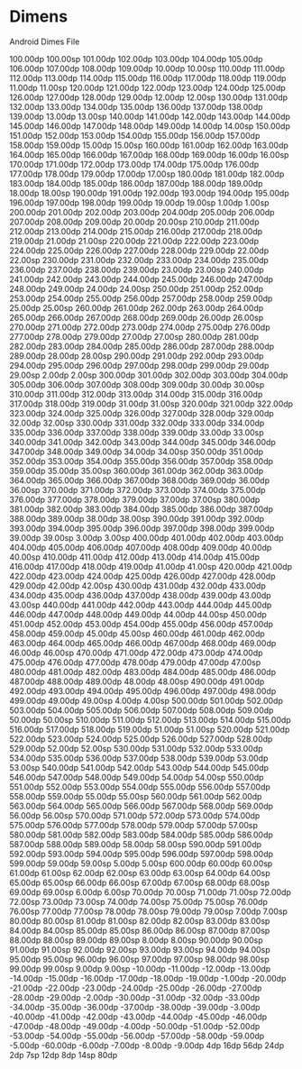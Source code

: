 # Dimens
Android Dimes File

 <dimen name="_100sdp">100.00dp</dimen>
    <dimen name="_100ssp">100.00sp</dimen>
    <dimen name="_101sdp">101.00dp</dimen>
    <dimen name="_102sdp">102.00dp</dimen>
    <dimen name="_103sdp">103.00dp</dimen>
    <dimen name="_104sdp">104.00dp</dimen>
    <dimen name="_105sdp">105.00dp</dimen>
    <dimen name="_106sdp">106.00dp</dimen>
    <dimen name="_107sdp">107.00dp</dimen>
    <dimen name="_108sdp">108.00dp</dimen>
    <dimen name="_109sdp">109.00dp</dimen>
    <dimen name="_10sdp">10.00dp</dimen>
    <dimen name="_10ssp">10.00sp</dimen>
    <dimen name="_110sdp">110.00dp</dimen>
    <dimen name="_111sdp">111.00dp</dimen>
    <dimen name="_112sdp">112.00dp</dimen>
    <dimen name="_113sdp">113.00dp</dimen>
    <dimen name="_114sdp">114.00dp</dimen>
    <dimen name="_115sdp">115.00dp</dimen>
    <dimen name="_116sdp">116.00dp</dimen>
    <dimen name="_117sdp">117.00dp</dimen>
    <dimen name="_118sdp">118.00dp</dimen>
    <dimen name="_119sdp">119.00dp</dimen>
    <dimen name="_11sdp">11.00dp</dimen>
    <dimen name="_11ssp">11.00sp</dimen>
    <dimen name="_120sdp">120.00dp</dimen>
    <dimen name="_121sdp">121.00dp</dimen>
    <dimen name="_122sdp">122.00dp</dimen>
    <dimen name="_123sdp">123.00dp</dimen>
    <dimen name="_124sdp">124.00dp</dimen>
    <dimen name="_125sdp">125.00dp</dimen>
    <dimen name="_126sdp">126.00dp</dimen>
    <dimen name="_127sdp">127.00dp</dimen>
    <dimen name="_128sdp">128.00dp</dimen>
    <dimen name="_129sdp">129.00dp</dimen>
    <dimen name="_12sdp">12.00dp</dimen>
    <dimen name="_12ssp">12.00sp</dimen>
    <dimen name="_130sdp">130.00dp</dimen>
    <dimen name="_131sdp">131.00dp</dimen>
    <dimen name="_132sdp">132.00dp</dimen>
    <dimen name="_133sdp">133.00dp</dimen>
    <dimen name="_134sdp">134.00dp</dimen>
    <dimen name="_135sdp">135.00dp</dimen>
    <dimen name="_136sdp">136.00dp</dimen>
    <dimen name="_137sdp">137.00dp</dimen>
    <dimen name="_138sdp">138.00dp</dimen>
    <dimen name="_139sdp">139.00dp</dimen>
    <dimen name="_13sdp">13.00dp</dimen>
    <dimen name="_13ssp">13.00sp</dimen>
    <dimen name="_140sdp">140.00dp</dimen>
    <dimen name="_141sdp">141.00dp</dimen>
    <dimen name="_142sdp">142.00dp</dimen>
    <dimen name="_143sdp">143.00dp</dimen>
    <dimen name="_144sdp">144.00dp</dimen>
    <dimen name="_145sdp">145.00dp</dimen>
    <dimen name="_146sdp">146.00dp</dimen>
    <dimen name="_147sdp">147.00dp</dimen>
    <dimen name="_148sdp">148.00dp</dimen>
    <dimen name="_149sdp">149.00dp</dimen>
    <dimen name="_14sdp">14.00dp</dimen>
    <dimen name="_14ssp">14.00sp</dimen>
    <dimen name="_150sdp">150.00dp</dimen>
    <dimen name="_151sdp">151.00dp</dimen>
    <dimen name="_152sdp">152.00dp</dimen>
    <dimen name="_153sdp">153.00dp</dimen>
    <dimen name="_154sdp">154.00dp</dimen>
    <dimen name="_155sdp">155.00dp</dimen>
    <dimen name="_156sdp">156.00dp</dimen>
    <dimen name="_157sdp">157.00dp</dimen>
    <dimen name="_158sdp">158.00dp</dimen>
    <dimen name="_159sdp">159.00dp</dimen>
    <dimen name="_15sdp">15.00dp</dimen>
    <dimen name="_15ssp">15.00sp</dimen>
    <dimen name="_160sdp">160.00dp</dimen>
    <dimen name="_161sdp">161.00dp</dimen>
    <dimen name="_162sdp">162.00dp</dimen>
    <dimen name="_163sdp">163.00dp</dimen>
    <dimen name="_164sdp">164.00dp</dimen>
    <dimen name="_165sdp">165.00dp</dimen>
    <dimen name="_166sdp">166.00dp</dimen>
    <dimen name="_167sdp">167.00dp</dimen>
    <dimen name="_168sdp">168.00dp</dimen>
    <dimen name="_169sdp">169.00dp</dimen>
    <dimen name="_16sdp">16.00dp</dimen>
    <dimen name="_16ssp">16.00sp</dimen>
    <dimen name="_170sdp">170.00dp</dimen>
    <dimen name="_171sdp">171.00dp</dimen>
    <dimen name="_172sdp">172.00dp</dimen>
    <dimen name="_173sdp">173.00dp</dimen>
    <dimen name="_174sdp">174.00dp</dimen>
    <dimen name="_175sdp">175.00dp</dimen>
    <dimen name="_176sdp">176.00dp</dimen>
    <dimen name="_177sdp">177.00dp</dimen>
    <dimen name="_178sdp">178.00dp</dimen>
    <dimen name="_179sdp">179.00dp</dimen>
    <dimen name="_17sdp">17.00dp</dimen>
    <dimen name="_17ssp">17.00sp</dimen>
    <dimen name="_180sdp">180.00dp</dimen>
    <dimen name="_181sdp">181.00dp</dimen>
    <dimen name="_182sdp">182.00dp</dimen>
    <dimen name="_183sdp">183.00dp</dimen>
    <dimen name="_184sdp">184.00dp</dimen>
    <dimen name="_185sdp">185.00dp</dimen>
    <dimen name="_186sdp">186.00dp</dimen>
    <dimen name="_187sdp">187.00dp</dimen>
    <dimen name="_188sdp">188.00dp</dimen>
    <dimen name="_189sdp">189.00dp</dimen>
    <dimen name="_18sdp">18.00dp</dimen>
    <dimen name="_18ssp">18.00sp</dimen>
    <dimen name="_190sdp">190.00dp</dimen>
    <dimen name="_191sdp">191.00dp</dimen>
    <dimen name="_192sdp">192.00dp</dimen>
    <dimen name="_193sdp">193.00dp</dimen>
    <dimen name="_194sdp">194.00dp</dimen>
    <dimen name="_195sdp">195.00dp</dimen>
    <dimen name="_196sdp">196.00dp</dimen>
    <dimen name="_197sdp">197.00dp</dimen>
    <dimen name="_198sdp">198.00dp</dimen>
    <dimen name="_199sdp">199.00dp</dimen>
    <dimen name="_19sdp">19.00dp</dimen>
    <dimen name="_19ssp">19.00sp</dimen>
    <dimen name="_1sdp">1.00dp</dimen>
    <dimen name="_1ssp">1.00sp</dimen>
    <dimen name="_200sdp">200.00dp</dimen>
    <dimen name="_201sdp">201.00dp</dimen>
    <dimen name="_202sdp">202.00dp</dimen>
    <dimen name="_203sdp">203.00dp</dimen>
    <dimen name="_204sdp">204.00dp</dimen>
    <dimen name="_205sdp">205.00dp</dimen>
    <dimen name="_206sdp">206.00dp</dimen>
    <dimen name="_207sdp">207.00dp</dimen>
    <dimen name="_208sdp">208.00dp</dimen>
    <dimen name="_209sdp">209.00dp</dimen>
    <dimen name="_20sdp">20.00dp</dimen>
    <dimen name="_20ssp">20.00sp</dimen>
    <dimen name="_210sdp">210.00dp</dimen>
    <dimen name="_211sdp">211.00dp</dimen>
    <dimen name="_212sdp">212.00dp</dimen>
    <dimen name="_213sdp">213.00dp</dimen>
    <dimen name="_214sdp">214.00dp</dimen>
    <dimen name="_215sdp">215.00dp</dimen>
    <dimen name="_216sdp">216.00dp</dimen>
    <dimen name="_217sdp">217.00dp</dimen>
    <dimen name="_218sdp">218.00dp</dimen>
    <dimen name="_219sdp">219.00dp</dimen>
    <dimen name="_21sdp">21.00dp</dimen>
    <dimen name="_21ssp">21.00sp</dimen>
    <dimen name="_220sdp">220.00dp</dimen>
    <dimen name="_221sdp">221.00dp</dimen>
    <dimen name="_222sdp">222.00dp</dimen>
    <dimen name="_223sdp">223.00dp</dimen>
    <dimen name="_224sdp">224.00dp</dimen>
    <dimen name="_225sdp">225.00dp</dimen>
    <dimen name="_226sdp">226.00dp</dimen>
    <dimen name="_227sdp">227.00dp</dimen>
    <dimen name="_228sdp">228.00dp</dimen>
    <dimen name="_229sdp">229.00dp</dimen>
    <dimen name="_22sdp">22.00dp</dimen>
    <dimen name="_22ssp">22.00sp</dimen>
    <dimen name="_230sdp">230.00dp</dimen>
    <dimen name="_231sdp">231.00dp</dimen>
    <dimen name="_232sdp">232.00dp</dimen>
    <dimen name="_233sdp">233.00dp</dimen>
    <dimen name="_234sdp">234.00dp</dimen>
    <dimen name="_235sdp">235.00dp</dimen>
    <dimen name="_236sdp">236.00dp</dimen>
    <dimen name="_237sdp">237.00dp</dimen>
    <dimen name="_238sdp">238.00dp</dimen>
    <dimen name="_239sdp">239.00dp</dimen>
    <dimen name="_23sdp">23.00dp</dimen>
    <dimen name="_23ssp">23.00sp</dimen>
    <dimen name="_240sdp">240.00dp</dimen>
    <dimen name="_241sdp">241.00dp</dimen>
    <dimen name="_242sdp">242.00dp</dimen>
    <dimen name="_243sdp">243.00dp</dimen>
    <dimen name="_244sdp">244.00dp</dimen>
    <dimen name="_245sdp">245.00dp</dimen>
    <dimen name="_246sdp">246.00dp</dimen>
    <dimen name="_247sdp">247.00dp</dimen>
    <dimen name="_248sdp">248.00dp</dimen>
    <dimen name="_249sdp">249.00dp</dimen>
    <dimen name="_24sdp">24.00dp</dimen>
    <dimen name="_24ssp">24.00sp</dimen>
    <dimen name="_250sdp">250.00dp</dimen>
    <dimen name="_251sdp">251.00dp</dimen>
    <dimen name="_252sdp">252.00dp</dimen>
    <dimen name="_253sdp">253.00dp</dimen>
    <dimen name="_254sdp">254.00dp</dimen>
    <dimen name="_255sdp">255.00dp</dimen>
    <dimen name="_256sdp">256.00dp</dimen>
    <dimen name="_257sdp">257.00dp</dimen>
    <dimen name="_258sdp">258.00dp</dimen>
    <dimen name="_259sdp">259.00dp</dimen>
    <dimen name="_25sdp">25.00dp</dimen>
    <dimen name="_25ssp">25.00sp</dimen>
    <dimen name="_260sdp">260.00dp</dimen>
    <dimen name="_261sdp">261.00dp</dimen>
    <dimen name="_262sdp">262.00dp</dimen>
    <dimen name="_263sdp">263.00dp</dimen>
    <dimen name="_264sdp">264.00dp</dimen>
    <dimen name="_265sdp">265.00dp</dimen>
    <dimen name="_266sdp">266.00dp</dimen>
    <dimen name="_267sdp">267.00dp</dimen>
    <dimen name="_268sdp">268.00dp</dimen>
    <dimen name="_269sdp">269.00dp</dimen>
    <dimen name="_26sdp">26.00dp</dimen>
    <dimen name="_26ssp">26.00sp</dimen>
    <dimen name="_270sdp">270.00dp</dimen>
    <dimen name="_271sdp">271.00dp</dimen>
    <dimen name="_272sdp">272.00dp</dimen>
    <dimen name="_273sdp">273.00dp</dimen>
    <dimen name="_274sdp">274.00dp</dimen>
    <dimen name="_275sdp">275.00dp</dimen>
    <dimen name="_276sdp">276.00dp</dimen>
    <dimen name="_277sdp">277.00dp</dimen>
    <dimen name="_278sdp">278.00dp</dimen>
    <dimen name="_279sdp">279.00dp</dimen>
    <dimen name="_27sdp">27.00dp</dimen>
    <dimen name="_27ssp">27.00sp</dimen>
    <dimen name="_280sdp">280.00dp</dimen>
    <dimen name="_281sdp">281.00dp</dimen>
    <dimen name="_282sdp">282.00dp</dimen>
    <dimen name="_283sdp">283.00dp</dimen>
    <dimen name="_284sdp">284.00dp</dimen>
    <dimen name="_285sdp">285.00dp</dimen>
    <dimen name="_286sdp">286.00dp</dimen>
    <dimen name="_287sdp">287.00dp</dimen>
    <dimen name="_288sdp">288.00dp</dimen>
    <dimen name="_289sdp">289.00dp</dimen>
    <dimen name="_28sdp">28.00dp</dimen>
    <dimen name="_28ssp">28.00sp</dimen>
    <dimen name="_290sdp">290.00dp</dimen>
    <dimen name="_291sdp">291.00dp</dimen>
    <dimen name="_292sdp">292.00dp</dimen>
    <dimen name="_293sdp">293.00dp</dimen>
    <dimen name="_294sdp">294.00dp</dimen>
    <dimen name="_295sdp">295.00dp</dimen>
    <dimen name="_296sdp">296.00dp</dimen>
    <dimen name="_297sdp">297.00dp</dimen>
    <dimen name="_298sdp">298.00dp</dimen>
    <dimen name="_299sdp">299.00dp</dimen>
    <dimen name="_29sdp">29.00dp</dimen>
    <dimen name="_29ssp">29.00sp</dimen>
    <dimen name="_2sdp">2.00dp</dimen>
    <dimen name="_2ssp">2.00sp</dimen>
    <dimen name="_300sdp">300.00dp</dimen>
    <dimen name="_301sdp">301.00dp</dimen>
    <dimen name="_302sdp">302.00dp</dimen>
    <dimen name="_303sdp">303.00dp</dimen>
    <dimen name="_304sdp">304.00dp</dimen>
    <dimen name="_305sdp">305.00dp</dimen>
    <dimen name="_306sdp">306.00dp</dimen>
    <dimen name="_307sdp">307.00dp</dimen>
    <dimen name="_308sdp">308.00dp</dimen>
    <dimen name="_309sdp">309.00dp</dimen>
    <dimen name="_30sdp">30.00dp</dimen>
    <dimen name="_30ssp">30.00sp</dimen>
    <dimen name="_310sdp">310.00dp</dimen>
    <dimen name="_311sdp">311.00dp</dimen>
    <dimen name="_312sdp">312.00dp</dimen>
    <dimen name="_313sdp">313.00dp</dimen>
    <dimen name="_314sdp">314.00dp</dimen>
    <dimen name="_315sdp">315.00dp</dimen>
    <dimen name="_316sdp">316.00dp</dimen>
    <dimen name="_317sdp">317.00dp</dimen>
    <dimen name="_318sdp">318.00dp</dimen>
    <dimen name="_319sdp">319.00dp</dimen>
    <dimen name="_31sdp">31.00dp</dimen>
    <dimen name="_31ssp">31.00sp</dimen>
    <dimen name="_320sdp">320.00dp</dimen>
    <dimen name="_321sdp">321.00dp</dimen>
    <dimen name="_322sdp">322.00dp</dimen>
    <dimen name="_323sdp">323.00dp</dimen>
    <dimen name="_324sdp">324.00dp</dimen>
    <dimen name="_325sdp">325.00dp</dimen>
    <dimen name="_326sdp">326.00dp</dimen>
    <dimen name="_327sdp">327.00dp</dimen>
    <dimen name="_328sdp">328.00dp</dimen>
    <dimen name="_329sdp">329.00dp</dimen>
    <dimen name="_32sdp">32.00dp</dimen>
    <dimen name="_32ssp">32.00sp</dimen>
    <dimen name="_330sdp">330.00dp</dimen>
    <dimen name="_331sdp">331.00dp</dimen>
    <dimen name="_332sdp">332.00dp</dimen>
    <dimen name="_333sdp">333.00dp</dimen>
    <dimen name="_334sdp">334.00dp</dimen>
    <dimen name="_335sdp">335.00dp</dimen>
    <dimen name="_336sdp">336.00dp</dimen>
    <dimen name="_337sdp">337.00dp</dimen>
    <dimen name="_338sdp">338.00dp</dimen>
    <dimen name="_339sdp">339.00dp</dimen>
    <dimen name="_33sdp">33.00dp</dimen>
    <dimen name="_33ssp">33.00sp</dimen>
    <dimen name="_340sdp">340.00dp</dimen>
    <dimen name="_341sdp">341.00dp</dimen>
    <dimen name="_342sdp">342.00dp</dimen>
    <dimen name="_343sdp">343.00dp</dimen>
    <dimen name="_344sdp">344.00dp</dimen>
    <dimen name="_345sdp">345.00dp</dimen>
    <dimen name="_346sdp">346.00dp</dimen>
    <dimen name="_347sdp">347.00dp</dimen>
    <dimen name="_348sdp">348.00dp</dimen>
    <dimen name="_349sdp">349.00dp</dimen>
    <dimen name="_34sdp">34.00dp</dimen>
    <dimen name="_34ssp">34.00sp</dimen>
    <dimen name="_350sdp">350.00dp</dimen>
    <dimen name="_351sdp">351.00dp</dimen>
    <dimen name="_352sdp">352.00dp</dimen>
    <dimen name="_353sdp">353.00dp</dimen>
    <dimen name="_354sdp">354.00dp</dimen>
    <dimen name="_355sdp">355.00dp</dimen>
    <dimen name="_356sdp">356.00dp</dimen>
    <dimen name="_357sdp">357.00dp</dimen>
    <dimen name="_358sdp">358.00dp</dimen>
    <dimen name="_359sdp">359.00dp</dimen>
    <dimen name="_35sdp">35.00dp</dimen>
    <dimen name="_35ssp">35.00sp</dimen>
    <dimen name="_360sdp">360.00dp</dimen>
    <dimen name="_361sdp">361.00dp</dimen>
    <dimen name="_362sdp">362.00dp</dimen>
    <dimen name="_363sdp">363.00dp</dimen>
    <dimen name="_364sdp">364.00dp</dimen>
    <dimen name="_365sdp">365.00dp</dimen>
    <dimen name="_366sdp">366.00dp</dimen>
    <dimen name="_367sdp">367.00dp</dimen>
    <dimen name="_368sdp">368.00dp</dimen>
    <dimen name="_369sdp">369.00dp</dimen>
    <dimen name="_36sdp">36.00dp</dimen>
    <dimen name="_36ssp">36.00sp</dimen>
    <dimen name="_370sdp">370.00dp</dimen>
    <dimen name="_371sdp">371.00dp</dimen>
    <dimen name="_372sdp">372.00dp</dimen>
    <dimen name="_373sdp">373.00dp</dimen>
    <dimen name="_374sdp">374.00dp</dimen>
    <dimen name="_375sdp">375.00dp</dimen>
    <dimen name="_376sdp">376.00dp</dimen>
    <dimen name="_377sdp">377.00dp</dimen>
    <dimen name="_378sdp">378.00dp</dimen>
    <dimen name="_379sdp">379.00dp</dimen>
    <dimen name="_37sdp">37.00dp</dimen>
    <dimen name="_37ssp">37.00sp</dimen>
    <dimen name="_380sdp">380.00dp</dimen>
    <dimen name="_381sdp">381.00dp</dimen>
    <dimen name="_382sdp">382.00dp</dimen>
    <dimen name="_383sdp">383.00dp</dimen>
    <dimen name="_384sdp">384.00dp</dimen>
    <dimen name="_385sdp">385.00dp</dimen>
    <dimen name="_386sdp">386.00dp</dimen>
    <dimen name="_387sdp">387.00dp</dimen>
    <dimen name="_388sdp">388.00dp</dimen>
    <dimen name="_389sdp">389.00dp</dimen>
    <dimen name="_38sdp">38.00dp</dimen>
    <dimen name="_38ssp">38.00sp</dimen>
    <dimen name="_390sdp">390.00dp</dimen>
    <dimen name="_391sdp">391.00dp</dimen>
    <dimen name="_392sdp">392.00dp</dimen>
    <dimen name="_393sdp">393.00dp</dimen>
    <dimen name="_394sdp">394.00dp</dimen>
    <dimen name="_395sdp">395.00dp</dimen>
    <dimen name="_396sdp">396.00dp</dimen>
    <dimen name="_397sdp">397.00dp</dimen>
    <dimen name="_398sdp">398.00dp</dimen>
    <dimen name="_399sdp">399.00dp</dimen>
    <dimen name="_39sdp">39.00dp</dimen>
    <dimen name="_39ssp">39.00sp</dimen>
    <dimen name="_3sdp">3.00dp</dimen>
    <dimen name="_3ssp">3.00sp</dimen>
    <dimen name="_400sdp">400.00dp</dimen>
    <dimen name="_401sdp">401.00dp</dimen>
    <dimen name="_402sdp">402.00dp</dimen>
    <dimen name="_403sdp">403.00dp</dimen>
    <dimen name="_404sdp">404.00dp</dimen>
    <dimen name="_405sdp">405.00dp</dimen>
    <dimen name="_406sdp">406.00dp</dimen>
    <dimen name="_407sdp">407.00dp</dimen>
    <dimen name="_408sdp">408.00dp</dimen>
    <dimen name="_409sdp">409.00dp</dimen>
    <dimen name="_40sdp">40.00dp</dimen>
    <dimen name="_40ssp">40.00sp</dimen>
    <dimen name="_410sdp">410.00dp</dimen>
    <dimen name="_411sdp">411.00dp</dimen>
    <dimen name="_412sdp">412.00dp</dimen>
    <dimen name="_413sdp">413.00dp</dimen>
    <dimen name="_414sdp">414.00dp</dimen>
    <dimen name="_415sdp">415.00dp</dimen>
    <dimen name="_416sdp">416.00dp</dimen>
    <dimen name="_417sdp">417.00dp</dimen>
    <dimen name="_418sdp">418.00dp</dimen>
    <dimen name="_419sdp">419.00dp</dimen>
    <dimen name="_41sdp">41.00dp</dimen>
    <dimen name="_41ssp">41.00sp</dimen>
    <dimen name="_420sdp">420.00dp</dimen>
    <dimen name="_421sdp">421.00dp</dimen>
    <dimen name="_422sdp">422.00dp</dimen>
    <dimen name="_423sdp">423.00dp</dimen>
    <dimen name="_424sdp">424.00dp</dimen>
    <dimen name="_425sdp">425.00dp</dimen>
    <dimen name="_426sdp">426.00dp</dimen>
    <dimen name="_427sdp">427.00dp</dimen>
    <dimen name="_428sdp">428.00dp</dimen>
    <dimen name="_429sdp">429.00dp</dimen>
    <dimen name="_42sdp">42.00dp</dimen>
    <dimen name="_42ssp">42.00sp</dimen>
    <dimen name="_430sdp">430.00dp</dimen>
    <dimen name="_431sdp">431.00dp</dimen>
    <dimen name="_432sdp">432.00dp</dimen>
    <dimen name="_433sdp">433.00dp</dimen>
    <dimen name="_434sdp">434.00dp</dimen>
    <dimen name="_435sdp">435.00dp</dimen>
    <dimen name="_436sdp">436.00dp</dimen>
    <dimen name="_437sdp">437.00dp</dimen>
    <dimen name="_438sdp">438.00dp</dimen>
    <dimen name="_439sdp">439.00dp</dimen>
    <dimen name="_43sdp">43.00dp</dimen>
    <dimen name="_43ssp">43.00sp</dimen>
    <dimen name="_440sdp">440.00dp</dimen>
    <dimen name="_441sdp">441.00dp</dimen>
    <dimen name="_442sdp">442.00dp</dimen>
    <dimen name="_443sdp">443.00dp</dimen>
    <dimen name="_444sdp">444.00dp</dimen>
    <dimen name="_445sdp">445.00dp</dimen>
    <dimen name="_446sdp">446.00dp</dimen>
    <dimen name="_447sdp">447.00dp</dimen>
    <dimen name="_448sdp">448.00dp</dimen>
    <dimen name="_449sdp">449.00dp</dimen>
    <dimen name="_44sdp">44.00dp</dimen>
    <dimen name="_44ssp">44.00sp</dimen>
    <dimen name="_450sdp">450.00dp</dimen>
    <dimen name="_451sdp">451.00dp</dimen>
    <dimen name="_452sdp">452.00dp</dimen>
    <dimen name="_453sdp">453.00dp</dimen>
    <dimen name="_454sdp">454.00dp</dimen>
    <dimen name="_455sdp">455.00dp</dimen>
    <dimen name="_456sdp">456.00dp</dimen>
    <dimen name="_457sdp">457.00dp</dimen>
    <dimen name="_458sdp">458.00dp</dimen>
    <dimen name="_459sdp">459.00dp</dimen>
    <dimen name="_45sdp">45.00dp</dimen>
    <dimen name="_45ssp">45.00sp</dimen>
    <dimen name="_460sdp">460.00dp</dimen>
    <dimen name="_461sdp">461.00dp</dimen>
    <dimen name="_462sdp">462.00dp</dimen>
    <dimen name="_463sdp">463.00dp</dimen>
    <dimen name="_464sdp">464.00dp</dimen>
    <dimen name="_465sdp">465.00dp</dimen>
    <dimen name="_466sdp">466.00dp</dimen>
    <dimen name="_467sdp">467.00dp</dimen>
    <dimen name="_468sdp">468.00dp</dimen>
    <dimen name="_469sdp">469.00dp</dimen>
    <dimen name="_46sdp">46.00dp</dimen>
    <dimen name="_46ssp">46.00sp</dimen>
    <dimen name="_470sdp">470.00dp</dimen>
    <dimen name="_471sdp">471.00dp</dimen>
    <dimen name="_472sdp">472.00dp</dimen>
    <dimen name="_473sdp">473.00dp</dimen>
    <dimen name="_474sdp">474.00dp</dimen>
    <dimen name="_475sdp">475.00dp</dimen>
    <dimen name="_476sdp">476.00dp</dimen>
    <dimen name="_477sdp">477.00dp</dimen>
    <dimen name="_478sdp">478.00dp</dimen>
    <dimen name="_479sdp">479.00dp</dimen>
    <dimen name="_47sdp">47.00dp</dimen>
    <dimen name="_47ssp">47.00sp</dimen>
    <dimen name="_480sdp">480.00dp</dimen>
    <dimen name="_481sdp">481.00dp</dimen>
    <dimen name="_482sdp">482.00dp</dimen>
    <dimen name="_483sdp">483.00dp</dimen>
    <dimen name="_484sdp">484.00dp</dimen>
    <dimen name="_485sdp">485.00dp</dimen>
    <dimen name="_486sdp">486.00dp</dimen>
    <dimen name="_487sdp">487.00dp</dimen>
    <dimen name="_488sdp">488.00dp</dimen>
    <dimen name="_489sdp">489.00dp</dimen>
    <dimen name="_48sdp">48.00dp</dimen>
    <dimen name="_48ssp">48.00sp</dimen>
    <dimen name="_490sdp">490.00dp</dimen>
    <dimen name="_491sdp">491.00dp</dimen>
    <dimen name="_492sdp">492.00dp</dimen>
    <dimen name="_493sdp">493.00dp</dimen>
    <dimen name="_494sdp">494.00dp</dimen>
    <dimen name="_495sdp">495.00dp</dimen>
    <dimen name="_496sdp">496.00dp</dimen>
    <dimen name="_497sdp">497.00dp</dimen>
    <dimen name="_498sdp">498.00dp</dimen>
    <dimen name="_499sdp">499.00dp</dimen>
    <dimen name="_49sdp">49.00dp</dimen>
    <dimen name="_49ssp">49.00sp</dimen>
    <dimen name="_4sdp">4.00dp</dimen>
    <dimen name="_4ssp">4.00sp</dimen>
    <dimen name="_500sdp">500.00dp</dimen>
    <dimen name="_501sdp">501.00dp</dimen>
    <dimen name="_502sdp">502.00dp</dimen>
    <dimen name="_503sdp">503.00dp</dimen>
    <dimen name="_504sdp">504.00dp</dimen>
    <dimen name="_505sdp">505.00dp</dimen>
    <dimen name="_506sdp">506.00dp</dimen>
    <dimen name="_507sdp">507.00dp</dimen>
    <dimen name="_508sdp">508.00dp</dimen>
    <dimen name="_509sdp">509.00dp</dimen>
    <dimen name="_50sdp">50.00dp</dimen>
    <dimen name="_50ssp">50.00sp</dimen>
    <dimen name="_510sdp">510.00dp</dimen>
    <dimen name="_511sdp">511.00dp</dimen>
    <dimen name="_512sdp">512.00dp</dimen>
    <dimen name="_513sdp">513.00dp</dimen>
    <dimen name="_514sdp">514.00dp</dimen>
    <dimen name="_515sdp">515.00dp</dimen>
    <dimen name="_516sdp">516.00dp</dimen>
    <dimen name="_517sdp">517.00dp</dimen>
    <dimen name="_518sdp">518.00dp</dimen>
    <dimen name="_519sdp">519.00dp</dimen>
    <dimen name="_51sdp">51.00dp</dimen>
    <dimen name="_51ssp">51.00sp</dimen>
    <dimen name="_520sdp">520.00dp</dimen>
    <dimen name="_521sdp">521.00dp</dimen>
    <dimen name="_522sdp">522.00dp</dimen>
    <dimen name="_523sdp">523.00dp</dimen>
    <dimen name="_524sdp">524.00dp</dimen>
    <dimen name="_525sdp">525.00dp</dimen>
    <dimen name="_526sdp">526.00dp</dimen>
    <dimen name="_527sdp">527.00dp</dimen>
    <dimen name="_528sdp">528.00dp</dimen>
    <dimen name="_529sdp">529.00dp</dimen>
    <dimen name="_52sdp">52.00dp</dimen>
    <dimen name="_52ssp">52.00sp</dimen>
    <dimen name="_530sdp">530.00dp</dimen>
    <dimen name="_531sdp">531.00dp</dimen>
    <dimen name="_532sdp">532.00dp</dimen>
    <dimen name="_533sdp">533.00dp</dimen>
    <dimen name="_534sdp">534.00dp</dimen>
    <dimen name="_535sdp">535.00dp</dimen>
    <dimen name="_536sdp">536.00dp</dimen>
    <dimen name="_537sdp">537.00dp</dimen>
    <dimen name="_538sdp">538.00dp</dimen>
    <dimen name="_539sdp">539.00dp</dimen>
    <dimen name="_53sdp">53.00dp</dimen>
    <dimen name="_53ssp">53.00sp</dimen>
    <dimen name="_540sdp">540.00dp</dimen>
    <dimen name="_541sdp">541.00dp</dimen>
    <dimen name="_542sdp">542.00dp</dimen>
    <dimen name="_543sdp">543.00dp</dimen>
    <dimen name="_544sdp">544.00dp</dimen>
    <dimen name="_545sdp">545.00dp</dimen>
    <dimen name="_546sdp">546.00dp</dimen>
    <dimen name="_547sdp">547.00dp</dimen>
    <dimen name="_548sdp">548.00dp</dimen>
    <dimen name="_549sdp">549.00dp</dimen>
    <dimen name="_54sdp">54.00dp</dimen>
    <dimen name="_54ssp">54.00sp</dimen>
    <dimen name="_550sdp">550.00dp</dimen>
    <dimen name="_551sdp">551.00dp</dimen>
    <dimen name="_552sdp">552.00dp</dimen>
    <dimen name="_553sdp">553.00dp</dimen>
    <dimen name="_554sdp">554.00dp</dimen>
    <dimen name="_555sdp">555.00dp</dimen>
    <dimen name="_556sdp">556.00dp</dimen>
    <dimen name="_557sdp">557.00dp</dimen>
    <dimen name="_558sdp">558.00dp</dimen>
    <dimen name="_559sdp">559.00dp</dimen>
    <dimen name="_55sdp">55.00dp</dimen>
    <dimen name="_55ssp">55.00sp</dimen>
    <dimen name="_560sdp">560.00dp</dimen>
    <dimen name="_561sdp">561.00dp</dimen>
    <dimen name="_562sdp">562.00dp</dimen>
    <dimen name="_563sdp">563.00dp</dimen>
    <dimen name="_564sdp">564.00dp</dimen>
    <dimen name="_565sdp">565.00dp</dimen>
    <dimen name="_566sdp">566.00dp</dimen>
    <dimen name="_567sdp">567.00dp</dimen>
    <dimen name="_568sdp">568.00dp</dimen>
    <dimen name="_569sdp">569.00dp</dimen>
    <dimen name="_56sdp">56.00dp</dimen>
    <dimen name="_56ssp">56.00sp</dimen>
    <dimen name="_570sdp">570.00dp</dimen>
    <dimen name="_571sdp">571.00dp</dimen>
    <dimen name="_572sdp">572.00dp</dimen>
    <dimen name="_573sdp">573.00dp</dimen>
    <dimen name="_574sdp">574.00dp</dimen>
    <dimen name="_575sdp">575.00dp</dimen>
    <dimen name="_576sdp">576.00dp</dimen>
    <dimen name="_577sdp">577.00dp</dimen>
    <dimen name="_578sdp">578.00dp</dimen>
    <dimen name="_579sdp">579.00dp</dimen>
    <dimen name="_57sdp">57.00dp</dimen>
    <dimen name="_57ssp">57.00sp</dimen>
    <dimen name="_580sdp">580.00dp</dimen>
    <dimen name="_581sdp">581.00dp</dimen>
    <dimen name="_582sdp">582.00dp</dimen>
    <dimen name="_583sdp">583.00dp</dimen>
    <dimen name="_584sdp">584.00dp</dimen>
    <dimen name="_585sdp">585.00dp</dimen>
    <dimen name="_586sdp">586.00dp</dimen>
    <dimen name="_587sdp">587.00dp</dimen>
    <dimen name="_588sdp">588.00dp</dimen>
    <dimen name="_589sdp">589.00dp</dimen>
    <dimen name="_58sdp">58.00dp</dimen>
    <dimen name="_58ssp">58.00sp</dimen>
    <dimen name="_590sdp">590.00dp</dimen>
    <dimen name="_591sdp">591.00dp</dimen>
    <dimen name="_592sdp">592.00dp</dimen>
    <dimen name="_593sdp">593.00dp</dimen>
    <dimen name="_594sdp">594.00dp</dimen>
    <dimen name="_595sdp">595.00dp</dimen>
    <dimen name="_596sdp">596.00dp</dimen>
    <dimen name="_597sdp">597.00dp</dimen>
    <dimen name="_598sdp">598.00dp</dimen>
    <dimen name="_599sdp">599.00dp</dimen>
    <dimen name="_59sdp">59.00dp</dimen>
    <dimen name="_59ssp">59.00sp</dimen>
    <dimen name="_5sdp">5.00dp</dimen>
    <dimen name="_5ssp">5.00sp</dimen>
    <dimen name="_600sdp">600.00dp</dimen>
    <dimen name="_60sdp">60.00dp</dimen>
    <dimen name="_60ssp">60.00sp</dimen>
    <dimen name="_61sdp">61.00dp</dimen>
    <dimen name="_61ssp">61.00sp</dimen>
    <dimen name="_62sdp">62.00dp</dimen>
    <dimen name="_62ssp">62.00sp</dimen>
    <dimen name="_63sdp">63.00dp</dimen>
    <dimen name="_63ssp">63.00sp</dimen>
    <dimen name="_64sdp">64.00dp</dimen>
    <dimen name="_64ssp">64.00sp</dimen>
    <dimen name="_65sdp">65.00dp</dimen>
    <dimen name="_65ssp">65.00sp</dimen>
    <dimen name="_66sdp">66.00dp</dimen>
    <dimen name="_66ssp">66.00sp</dimen>
    <dimen name="_67sdp">67.00dp</dimen>
    <dimen name="_67ssp">67.00sp</dimen>
    <dimen name="_68sdp">68.00dp</dimen>
    <dimen name="_68ssp">68.00sp</dimen>
    <dimen name="_69sdp">69.00dp</dimen>
    <dimen name="_69ssp">69.00sp</dimen>
    <dimen name="_6sdp">6.00dp</dimen>
    <dimen name="_6ssp">6.00sp</dimen>
    <dimen name="_70sdp">70.00dp</dimen>
    <dimen name="_70ssp">70.00sp</dimen>
    <dimen name="_71sdp">71.00dp</dimen>
    <dimen name="_71ssp">71.00sp</dimen>
    <dimen name="_72sdp">72.00dp</dimen>
    <dimen name="_72ssp">72.00sp</dimen>
    <dimen name="_73sdp">73.00dp</dimen>
    <dimen name="_73ssp">73.00sp</dimen>
    <dimen name="_74sdp">74.00dp</dimen>
    <dimen name="_74ssp">74.00sp</dimen>
    <dimen name="_75sdp">75.00dp</dimen>
    <dimen name="_75ssp">75.00sp</dimen>
    <dimen name="_76sdp">76.00dp</dimen>
    <dimen name="_76ssp">76.00sp</dimen>
    <dimen name="_77sdp">77.00dp</dimen>
    <dimen name="_77ssp">77.00sp</dimen>
    <dimen name="_78sdp">78.00dp</dimen>
    <dimen name="_78ssp">78.00sp</dimen>
    <dimen name="_79sdp">79.00dp</dimen>
    <dimen name="_79ssp">79.00sp</dimen>
    <dimen name="_7sdp">7.00dp</dimen>
    <dimen name="_7ssp">7.00sp</dimen>
    <dimen name="_80sdp">80.00dp</dimen>
    <dimen name="_80ssp">80.00sp</dimen>
    <dimen name="_81sdp">81.00dp</dimen>
    <dimen name="_81ssp">81.00sp</dimen>
    <dimen name="_82sdp">82.00dp</dimen>
    <dimen name="_82ssp">82.00sp</dimen>
    <dimen name="_83sdp">83.00dp</dimen>
    <dimen name="_83ssp">83.00sp</dimen>
    <dimen name="_84sdp">84.00dp</dimen>
    <dimen name="_84ssp">84.00sp</dimen>
    <dimen name="_85sdp">85.00dp</dimen>
    <dimen name="_85ssp">85.00sp</dimen>
    <dimen name="_86sdp">86.00dp</dimen>
    <dimen name="_86ssp">86.00sp</dimen>
    <dimen name="_87sdp">87.00dp</dimen>
    <dimen name="_87ssp">87.00sp</dimen>
    <dimen name="_88sdp">88.00dp</dimen>
    <dimen name="_88ssp">88.00sp</dimen>
    <dimen name="_89sdp">89.00dp</dimen>
    <dimen name="_89ssp">89.00sp</dimen>
    <dimen name="_8sdp">8.00dp</dimen>
    <dimen name="_8ssp">8.00sp</dimen>
    <dimen name="_90sdp">90.00dp</dimen>
    <dimen name="_90ssp">90.00sp</dimen>
    <dimen name="_91sdp">91.00dp</dimen>
    <dimen name="_91ssp">91.00sp</dimen>
    <dimen name="_92sdp">92.00dp</dimen>
    <dimen name="_92ssp">92.00sp</dimen>
    <dimen name="_93sdp">93.00dp</dimen>
    <dimen name="_93ssp">93.00sp</dimen>
    <dimen name="_94sdp">94.00dp</dimen>
    <dimen name="_94ssp">94.00sp</dimen>
    <dimen name="_95sdp">95.00dp</dimen>
    <dimen name="_95ssp">95.00sp</dimen>
    <dimen name="_96sdp">96.00dp</dimen>
    <dimen name="_96ssp">96.00sp</dimen>
    <dimen name="_97sdp">97.00dp</dimen>
    <dimen name="_97ssp">97.00sp</dimen>
    <dimen name="_98sdp">98.00dp</dimen>
    <dimen name="_98ssp">98.00sp</dimen>
    <dimen name="_99sdp">99.00dp</dimen>
    <dimen name="_99ssp">99.00sp</dimen>
    <dimen name="_9sdp">9.00dp</dimen>
    <dimen name="_9ssp">9.00sp</dimen>
    <dimen name="_minus10sdp">-10.00dp</dimen>
    <dimen name="_minus11sdp">-11.00dp</dimen>
    <dimen name="_minus12sdp">-12.00dp</dimen>
    <dimen name="_minus13sdp">-13.00dp</dimen>
    <dimen name="_minus14sdp">-14.00dp</dimen>
    <dimen name="_minus15sdp">-15.00dp</dimen>
    <dimen name="_minus16sdp">-16.00dp</dimen>
    <dimen name="_minus17sdp">-17.00dp</dimen>
    <dimen name="_minus18sdp">-18.00dp</dimen>
    <dimen name="_minus19sdp">-19.00dp</dimen>
    <dimen name="_minus1sdp">-1.00dp</dimen>
    <dimen name="_minus20sdp">-20.00dp</dimen>
    <dimen name="_minus21sdp">-21.00dp</dimen>
    <dimen name="_minus22sdp">-22.00dp</dimen>
    <dimen name="_minus23sdp">-23.00dp</dimen>
    <dimen name="_minus24sdp">-24.00dp</dimen>
    <dimen name="_minus25sdp">-25.00dp</dimen>
    <dimen name="_minus26sdp">-26.00dp</dimen>
    <dimen name="_minus27sdp">-27.00dp</dimen>
    <dimen name="_minus28sdp">-28.00dp</dimen>
    <dimen name="_minus29sdp">-29.00dp</dimen>
    <dimen name="_minus2sdp">-2.00dp</dimen>
    <dimen name="_minus30sdp">-30.00dp</dimen>
    <dimen name="_minus31sdp">-31.00dp</dimen>
    <dimen name="_minus32sdp">-32.00dp</dimen>
    <dimen name="_minus33sdp">-33.00dp</dimen>
    <dimen name="_minus34sdp">-34.00dp</dimen>
    <dimen name="_minus35sdp">-35.00dp</dimen>
    <dimen name="_minus36sdp">-36.00dp</dimen>
    <dimen name="_minus37sdp">-37.00dp</dimen>
    <dimen name="_minus38sdp">-38.00dp</dimen>
    <dimen name="_minus39sdp">-39.00dp</dimen>
    <dimen name="_minus3sdp">-3.00dp</dimen>
    <dimen name="_minus40sdp">-40.00dp</dimen>
    <dimen name="_minus41sdp">-41.00dp</dimen>
    <dimen name="_minus42sdp">-42.00dp</dimen>
    <dimen name="_minus43sdp">-43.00dp</dimen>
    <dimen name="_minus44sdp">-44.00dp</dimen>
    <dimen name="_minus45sdp">-45.00dp</dimen>
    <dimen name="_minus46sdp">-46.00dp</dimen>
    <dimen name="_minus47sdp">-47.00dp</dimen>
    <dimen name="_minus48sdp">-48.00dp</dimen>
    <dimen name="_minus49sdp">-49.00dp</dimen>
    <dimen name="_minus4sdp">-4.00dp</dimen>
    <dimen name="_minus50sdp">-50.00dp</dimen>
    <dimen name="_minus51sdp">-51.00dp</dimen>
    <dimen name="_minus52sdp">-52.00dp</dimen>
    <dimen name="_minus53sdp">-53.00dp</dimen>
    <dimen name="_minus54sdp">-54.00dp</dimen>
    <dimen name="_minus55sdp">-55.00dp</dimen>
    <dimen name="_minus56sdp">-56.00dp</dimen>
    <dimen name="_minus57sdp">-57.00dp</dimen>
    <dimen name="_minus58sdp">-58.00dp</dimen>
    <dimen name="_minus59sdp">-59.00dp</dimen>
    <dimen name="_minus5sdp">-5.00dp</dimen>
    <dimen name="_minus60sdp">-60.00dp</dimen>
    <dimen name="_minus6sdp">-6.00dp</dimen>
    <dimen name="_minus7sdp">-7.00dp</dimen>
    <dimen name="_minus8sdp">-8.00dp</dimen>
    <dimen name="_minus9sdp">-9.00dp</dimen>
    <dimen name="cpb_default_stroke_width">4dp</dimen>
    <dimen name="default_badge_corner_radii">16dp</dimen>
    <dimen name="default_corner_radii">56dp</dimen>
    <dimen name="default_icon_size">24dp</dimen>
    <dimen name="default_nav_item_badge_padding">2dp</dimen>
    <dimen name="default_nav_item_badge_text_size">7sp</dimen>
    <dimen name="default_nav_item_padding">12dp</dimen>
    <dimen name="default_nav_item_text_padding">8dp</dimen>
    <dimen name="default_nav_item_text_size">14sp</dimen>
    <dimen name="default_nav_item_title_max_width">80dp</dimen>
